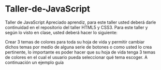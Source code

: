 # Taller-de-JavaScript

Taller de JavaScript
Apreciado aprendiz, para este taller usted deberá darle continuidad en el repositorio del taller HTML5 y CSS3. Para este taller y según lo visto en clase, usted deberá hacer lo siguiente:

Crear 3 temas de colores para toda su hoja de vida y permitir cambiar dichos temas por medio de alguna serie de botones o como usted lo crea pertinente, lo importante es poder hacer que su hoja de vida tenga 3 temas de colores en el cual el usuario pueda seleccionar qué tema escoger. A continuación un ejemplo guía
